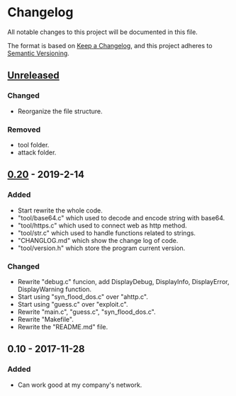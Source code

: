 # Changelog

All notable changes to this project will be documented in this file.

The format is based on [Keep a Changelog](https://keepachangelog.com/en/1.0.0/),
and this project adheres to [Semantic Versioning](https://semver.org/spec/v2.0.0.html).

## [Unreleased]

### Changed

- Reorganize the file structure.

### Removed

- tool folder.
- attack folder.

## [0.20] - 2019-2-14

### Added

- Start rewrite the whole code.
- "tool/base64.c" which used to decode and encode string with base64.
- "tool/https.c" which used to connect web as http method.
- "tool/str.c" which used to handle functions related to strings.
- "CHANGLOG.md" which show the change log of code.
- "tool/version.h" which store the program current version.

### Changed

- Rewrite "debug.c" funcion, add DisplayDebug, DisplayInfo, DisplayError, DisplayWarning function.
- Start using "syn_flood_dos.c" over "ahttp.c".
- Start using "guess.c" over "exploit.c".
- Rewrite "main.c", "guess.c", "syn_flood_dos.c".
- Rewrite "Makefile".
- Rewrite the "README.md" file.

## 0.10 - 2017-11-28

### Added

- Can work good at my company's network.

[Unreleased]: https://github.com/rikonaka/Dos-Tool/compare/v0.20...HEAD
[0.20]: https://github.com/rikonaka/Dos-Tool/compare/v0.10...v0.20
